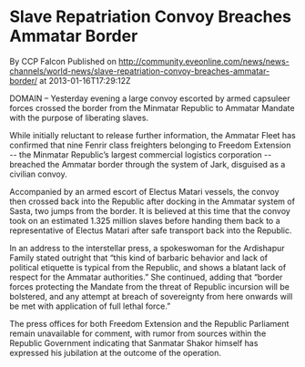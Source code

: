 # Slave Repatriation Convoy Breaches Ammatar Border
By CCP Falcon
Published on http://community.eveonline.com/news/news-channels/world-news/slave-repatriation-convoy-breaches-ammatar-border/ at 2013-01-16T17:29:12Z

DOMAIN –&nbsp;Yesterday evening a large convoy escorted by armed capsuleer forces crossed the border from the Minmatar Republic to Ammatar Mandate with the purpose of liberating slaves.

While initially reluctant to release further information, the Ammatar Fleet has confirmed that nine Fenrir class freighters belonging to Freedom Extension -- the Minmatar Republic’s largest commercial logistics corporation -- breached the Ammatar border through the system of Jark, disguised as a civilian convoy.

Accompanied by an armed escort of Electus Matari vessels, the convoy then crossed back into the Republic after docking in the Ammatar system of Sasta, two jumps from the border. It is believed at this time that the convoy took on an estimated 1.325 million slaves before handing them back to a representative of Electus Matari after safe transport back into the Republic.

In an address to the interstellar press, a spokeswoman for the Ardishapur Family stated outright that “this kind of barbaric behavior and lack of political etiquette is typical from the Republic, and shows a blatant lack of respect for the Ammatar authorities.” She continued, adding that “border forces protecting the Mandate from the threat of Republic incursion will be bolstered, and any attempt at breach of sovereignty from here onwards will be met with application of full lethal force.”

The press offices for both Freedom Extension and the Republic Parliament remain unavailable for comment, with rumor from sources within the Republic Government indicating that Sanmatar Shakor himself has expressed his jubilation at the outcome of the operation.

